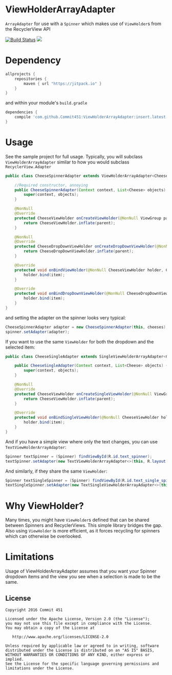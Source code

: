 # ViewHolderArrayAdapter
`ArrayAdapter` for use with a `Spinner` which makes use of `ViewHolder`s from the RecyclerView API

[![Build Status](https://travis-ci.org/Commit451/ViewHolderArrayAdapter.svg?branch=master)](https://travis-ci.org/Commit451/ViewHolderArrayAdapter) [![](https://jitpack.io/v/Commit451/ViewHolderArrayAdapter.svg)](https://jitpack.io/#Commit451/ViewHolderArrayAdapter)

# Dependency
```gradle
allprojects {
    repositories {
        maven { url "https://jitpack.io" }
    }
}
```
and within your module's `build.gradle`

```gradle
dependencies {
    compile 'com.github.Commit451:ViewHolderArrayAdapter:insert.latest.version'
}
```

# Usage
See the sample project for full usage.
Typically, you will subclass `ViewHolderArrayAdapter` similar to how you would subclass `RecyclerView.Adapter`
```java
public class CheeseSpinnerAdapter extends ViewHolderArrayAdapter<Cheese, CheeseViewHolder> {

    //Required constructor, annoying
    public CheeseSpinnerAdapter(Context context, List<Cheese> objects) {
        super(context, objects);
    }

    @NonNull
    @Override
    protected CheeseViewHolder onCreateViewHolder(@NonNull ViewGroup parent) {
        return CheeseViewHolder.inflate(parent);
    }

    @NonNull
    @Override
    protected CheeseDropDownViewHolder onCreateDropDownViewHolder(@NonNull ViewGroup parent) {
        return CheeseDropDownViewHolder.inflate(parent);
    }

    @Override
    protected void onBindViewHolder(@NonNull CheeseViewHolder holder, Cheese item, int position) {
        holder.bind(item);
    }

    @Override
    protected void onBindDropDownViewHolder(@NonNull CheeseDropDownViewHolder holder, Cheese item, int position) {
        holder.bind(item);
    }
}
```
and setting the adapter on the spinner looks very typical:
```java
CheeseSpinnerAdapter adapter = new CheeseSpinnerAdapter(this, cheeses);
spinner.setAdapter(adapter);
```

If you want to use the same `ViewHolder` for both the dropdown and the selected item:
```java
public class CheeseSingleAdapter extends SingleViewHolderArrayAdapter<Cheese, CheeseViewHolder> {

    public CheeseSingleAdapter(Context context, List<Cheese> objects) {
        super(context, objects);
    }

    @NonNull
    @Override
    protected CheeseViewHolder onCreateSingleViewHolder(@NonNull ViewGroup parent) {
        return CheeseViewHolder.inflate(parent);
    }

    @Override
    protected void onBindSingleViewHolder(@NonNull CheeseViewHolder holder, Cheese item, int position) {
        holder.bind(item);
    }
}
```

And if you have a simple view where only the text changes, you can use `TextViewHolderArrayAdapter`:
```java
Spinner textSpinner = (Spinner) findViewById(R.id.text_spinner);
textSpinner.setAdapter(new TextViewHolderArrayAdapter<>(this, R.layout.item_spinner_cheese, R.layout.item_spinner_dropdown_cheese, cheeses));
```
And similarly, if they share the same `ViewHolder`:
```java
Spinner textSingleSpinner = (Spinner) findViewById(R.id.text_single_spinner);
textSingleSpinner.setAdapter(new TextSingleViewHolderArrayAdapter<>(this, R.layout.item_spinner_cheese, cheeses));
```

# Why ViewHolder?
Many times, you might have `ViewHolder`s defined that can be shared between Spinners and RecyclerViews. This simple library bridges the gap. Also using `ViewHolder` is more efficient, as it forces recycling for spinners which can otherwise be overlooked.

# Limitations
Usage of ViewHolderArrayAdapter assumes that you want your Spinner dropdown items and the view you see when a selection is made to be the same.

License
--------

    Copyright 2016 Commit 451

    Licensed under the Apache License, Version 2.0 (the "License");
    you may not use this file except in compliance with the License.
    You may obtain a copy of the License at

       http://www.apache.org/licenses/LICENSE-2.0

    Unless required by applicable law or agreed to in writing, software
    distributed under the License is distributed on an "AS IS" BASIS,
    WITHOUT WARRANTIES OR CONDITIONS OF ANY KIND, either express or implied.
    See the License for the specific language governing permissions and
    limitations under the License.

